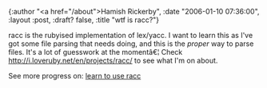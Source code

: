 {:author "<a href=\"/about\">Hamish Rickerby</a>", :date "2006-01-10 07:36:00", :layout :post, :draft? false, :title "wtf is racc?"}

<div>
<div>

racc is the rubyised implementation of lex/yacc.  I want to learn this as I've got some file parsing that needs doing, and this is the <em>proper</em> way to parse files.  It's a lot of guesswork at the momentâ€¦
Check <a href="http://i.loveruby.net/en/projects/racc/">http://i.loveruby.net/en/projects/racc/</a> to see what I'm on about.

</div>
<div>See more progress on: <a href="http://www.43things.com/people/progress/rickerbh?on=1847638">learn to use racc</a></div>
</div>
